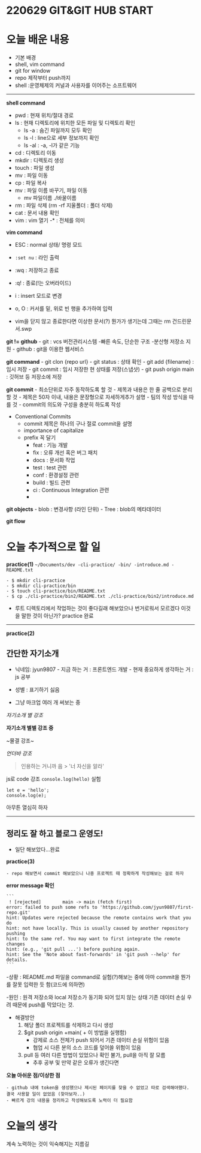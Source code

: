 # 220629 GIT&GIT HUB START

# 오늘 배운 내용
- 기본 배경
- shell, vim command
- git for window
- repo 제작부터 push까지
- shell :운영체제의 커널과 사용자를 이어주는 소프트웨어 
***
**shell command**
 - pwd : 현재 위치/절대 경로
 - ls : 현재 디렉토리에 위치한 모든  파일 및 디렉토리  확인
 	- ls -a : 숨긴 파일까지 모두 확인
	- ls -l : line으로 세부 정보까지 확인
	- ls -al : -a, -l가 같은 기능
 - cd : 디렉토리 이동
 - mkdir : 디렉토리 생성
 - touch : 파일 생성
 - mv : 파일 이동
 - cp : 파일 복사
 - mv : 파일 이름 바꾸기, 파일 이동
 	- mv 파일이름 ./바꿀이름
 - rm : 파일 삭제 (rm -rf 지울폴더 : 폴더 삭제)
 - cat : 문서 내용 확인
 - vim : vim 열기
 -* : 전체를 의미

 **vim command**
 - ESC : normal 상태/ 명령 모드
 - `:set nu` : 라인 출력
 - :wq : 저장하고 종료
 - :q! : 종료(!는 오버라이드)
 - i : insert 모드로 변경
 - o, O : 커서를 밑, 위로 빈 행을 추가하여 입력
 
 - vim을 닫지 않고 종료한다면 이상한 문서(?) 뭔가가 생기는데 그때는 rm 건드린문서.swp 
 
 **git != github**
	- git : vcs 버전관리시스템
		-빠른 속도, 단순한 구조 
		-분산형 저장소 지원	
	- github : git을 이용한 웹서비스 

 **git command**
	- git clon {repo url} 
	- git status : 상태 확인
	- git add {filename} : 임시 저장
	- git commit : 임시 저장한 현 상태를 저장(스냅샷)
	- git push origin main : 깃허브 등 저장소에 저장

 **git commit**
	- 최소단위로 자주 동작하도록 할 것
	- 제목과 내용은 한 줄 공백으로 분리할 것
	- 제목은 50자 이내, 내용은 문장형으로 자세하게추가 설명
	- 팀의 작성 방식을 따를 것
	- commit의 의도와 구성을 충분히 하도록 작성
	
- Conventional Commits
	- commit 제목은 하나의 구나 절로 commit을 설명
	- importance of capitalize
	- prefix 꼭 달기 
		- feat : 기능 개발
		- fix : 오류 개선 혹은 버그 패치
		- docs : 문서화 작업
		- test : test 관련
		- conf : 환경설정 관련
		- build : 빌드 관련
		- ci : Continuous Integration 관련
		- 
 **git objects**
	- blob : 변경사항 (라인 단위)
	- Tree : blob의 메타데이터 

 **git flow**

# 오늘 추가적으로 할 일

 **practice(1)**
 	```
	~/Documents/dev
	 -cli-practice/
	   -bin/
	    -introduce.md
	    -README.txt
	```
	
	- $ mkdir cli-practice
	- $ mkdir cli-practice/bin
	- $ touch cli-practice/bin/README.txt
	- $ cp ./cli-practice/bin2/README.txt ./cli-practice/bin2/introduce.md
  
  - 루트 디렉토리에서 작업하는 것이 좋다길래 해보았으나 번거로워서 모르겠다 이것을 말한 것이 아닌가? practice 완료
 
 ---
 
 **practice(2)**
 
 
 <!-- 주석을 표기하는 것으로 자기소개라는 것을 알려주기 -->

## 간단한 자기소개

- 닉네임: jyun9807
        - 지금 하는 거 : 프론트엔드 개발
                - 현재 중요하게 생각하는 거 : js 공부

* 성별 : 표기하기 싫음
+ 그냥 마크업 여러 개 써보는 중

*자기소개 별 강조*

**자기소개 별별 강조 중**

~물결 강조~

_언더바 강조_

>인용하는 거니까 음  > '너 자신을 알라'

js로 code 강조 `console.log(hello)` 실험

```
let e = 'hello';
console.log(e);
```
아무튼 열심히 하자
***
정리도 잘 하고 블로그 운영도!
----

- 일단 해보았다...완료
	
 **practice(3)**
 
 	- repo 해보면서 commit 해보았으니 나중 프로젝트 때 정확하게 작성해보는 걸로 하자 
 
 **error message 확인**
 
 	```
 	 ! [rejected]        main -> main (fetch first)
	error: failed to push some refs to 'https://github.com/jyun9807/first-repo.git'
	hint: Updates were rejected because the remote contains work that you do
	hint: not have locally. This is usually caused by another repository pushing
	hint: to the same ref. You may want to first integrate the remote changes
	hint: (e.g., 'git pull ...') before pushing again.
	hint: See the 'Note about fast-forwards' in 'git push --help' for details.
	```
 -상황 : README.md 파일을 command로 실험(?)해보는 중에 아마 commit을 뭔가를 잘못 입력한 듯 함(코드에 의하면)
 
 -원인 : 원격 저장소와 local 저장소가 동기화 되어 있지 않는 상태
 	 기존 데이터 손실 우려 때문에 push를 막았다는 것.
 
 - 해결방안 
  	1. 해당 폴더 프로젝트를 삭제하고 다시 생성
  	2. $git push origin +main( + 이 방법을 실행함)
  		- 강제로 소스 전체가 push 되어서 기존 데이터 손실 위험이 있음
  		- 협업 시 다른 분의 소스 코드를 덮어쓸 위험이 있음
  	3. pull 등 여러 다른 방법이 있었으나 확인 불가, pull을 아직 잘 모름
  		- 추후 공부 및 만약 같은 오류가 생긴다면  
  		
  **오늘 아쉬운 점/이상한 점**
  
	- github 내에 token을 생성했으나 제시된 페이지를 찾을 수 없었고 따로 검색해야했다. 결국 사용할 일이 없었음 (찾아보자..)
	- 빠르게 강의 내용을 정리하고 작성해보도록 노력이 더 필요함
	 
# 오늘의 생각
 계속 노력하는 것이 익숙해지는 지름길
